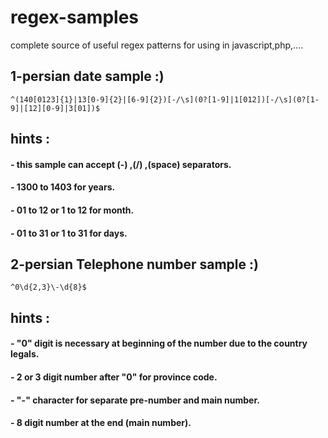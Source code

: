 # regex-samples
complete source of useful regex patterns for using in javascript,php,....

## 1-persian date sample :)
 
`^(140[0123]{1}|13[0-9]{2}|[6-9]{2})[-/\s](0?[1-9]|1[012])[-/\s](0?[1-9]|[12][0-9]|3[01])$`

## hints :

#### - this sample can accept (-) ,(/) ,(space) separators.
#### - 1300 to 1403 for years.
#### - 01 to 12 or 1 to 12 for month.
#### - 01 to 31 or 1 to 31 for days.



## 2-persian Telephone number sample :)

`^0\d{2,3}\-\d{8}$`

## hints :

#### - "0" digit is necessary at beginning of the number due to the country legals.
#### - 2 or 3 digit number after "0" for province code.
#### - "-" character for separate pre-number and main number.
#### - 8 digit number at the end (main number).

